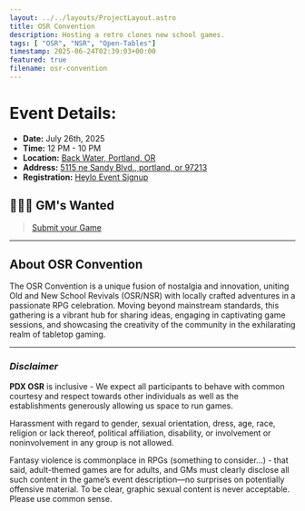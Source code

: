 ```yaml
---
layout: ../../layouts/ProjectLayout.astro
title: OSR Convention
description: Hosting a retro clones new school games.
tags: [ "OSR", "NSR", "Open-Tables"]
timestamp: 2025-06-24T02:39:03+00:00
featured: true
filename: osr-convention
---
```


# Event Details:
- **Date:** July 26th, 2025
- **Time:** 12 PM - 10 PM
- **Location:** [Back Water, Portland, OR](https://bar.blackwaterpdx.com/)
- **Address:** [5115 ne Sandy Blvd., portland, or 97213](https://www.google.com/maps)
- **Registration:** [Heylo Event Signup](https://www.heylo.com/events/193c5b48-f5e4-4134-812f-69beb2708439)

## 🧙🏽‍♂️ GM's Wanted
> [Submit your Game](https://docs.google.com/forms/d/e/1FAIpQLSfLYlTzslgb1kJ8Ot9bXWU4PUMVhK4xjVCCpnhwmB1ELLONvQ/viewform)

---
## About OSR Convention
The OSR Convention is a unique fusion of nostalgia and innovation, uniting Old and New School Revivals (OSR/NSR) with locally crafted adventures in a passionate RPG celebration. Moving beyond mainstream standards, this gathering is a vibrant hub for sharing ideas, engaging in captivating game sessions, and showcasing the creativity of the community in the exhilarating realm of tabletop gaming.

---

### _Disclaimer_
**PDX OSR** is inclusive - We expect all participants to behave with common courtesy and respect towards other individuals as well as the establishments generously allowing us space to run games.

Harassment with regard to gender, sexual orientation, dress, age, race, religion or lack thereof, political affiliation, disability, or involvement or noninvolvement in any group is not allowed.

Fantasy violence is commonplace in RPGs (something to consider...) - that said, adult-themed games are for adults, and GMs must clearly disclose all such content in the game’s event description—no surprises on potentially offensive material. To be clear, graphic sexual content is never acceptable. Please use common sense.